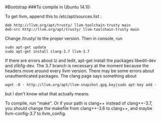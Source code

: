 #Bootstrap
###To compile in Ubuntu 14.10:

To get llvm, append this to /etc/apt/sources.list :
```
deb http://llvm.org/apt/trusty/ llvm-toolchain-trusty main
deb-src http://llvm.org/apt/trusty/ llvm-toolchain-trusty main
```

Change /trusty/ to the proper version. Then in console, run
```
sudo apt-get update
sudo apt-get install clang-3.7 llvm-3.7
```

If there are errors about lz and ledit, apt-get install the packages libedit-dev and zlib1g-dev. The 3.7 branch is necessary at the moment because the headers move around every llvm version.
There may be some errors about unauthenticated packages. The clang page says something about
```
wget -O - http://llvm.org/apt/llvm-snapshot.gpg.key|sudo apt-key add -
```
but I don't know what that actually means.

To compile, run "make". Or if your path is clang++ instead of clang++-3.7, you should change the makefile from clang++-3.6 to clang++, and maybe llvm-config-3.7 to llvm_config.
